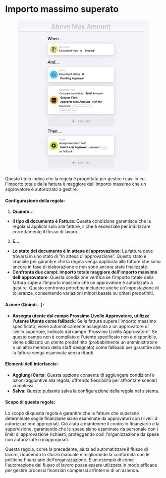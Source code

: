 # Importo massimo superato

<figure><img src="../../../.gitbook/assets/Bildschirmfoto 2024-05-03 um 14.51.42.png" alt=""><figcaption></figcaption></figure>

Questo titolo indica che la regola è progettata per gestire i casi in cui l'importo totale della fattura è maggiore dell'importo massimo che un approvatore è autorizzato a gestire.

#### Configurazione della regola:

1. **Quando…**
* **Il tipo di documento è Fattura**: Questa condizione garantisce che la regola si applichi solo alle fatture, il che è essenziale per indirizzare correttamente il flusso di lavoro.
2. **E…**
* **Lo stato del documento è in attesa di approvazione**: La fattura deve trovarsi in uno stato di "In attesa di approvazione". Questo stato è cruciale per garantire che la regola venga applicata alle fatture che sono ancora in fase di elaborazione e non sono ancora state finalizzate.
* **Confronta due campi: Importo totale maggiore dell'importo massimo dell'approvatore**: Questa condizione verifica se l'importo totale della fattura supera l'importo massimo che un approvatore è autorizzato a gestire. Questo confronto potrebbe includere anche un'impostazione di tolleranza, consentendo variazioni minori basate su criteri predefiniti.

#### Azione (Quindi…):

* **Assegna utente dal campo Prossimo Livello Approvatore, utilizza l'utente Utente come fallback**: Se la fattura supera l'importo massimo specificato, viene automaticamente assegnata a un approvatore di livello superiore, indicato dal campo 'Prossimo Livello Approvatore'. Se questo campo non è compilato o l'utente specificato non è disponibile, viene utilizzato un utente predefinito (probabilmente un amministratore o un altro membro dello staff designato) come fallback per garantire che la fattura venga esaminata senza ritardi.

#### Elementi dell'interfaccia:

* **Aggiungi Carta**: Questa opzione consente di aggiungere condizioni o azioni aggiuntive alla regola, offrendo flessibilità per affrontare scenari complessi.
* **Salva**: Questo pulsante salva la configurazione della regola nel sistema.

#### Scopo di questa regola:

Lo scopo di questa regola è garantire che le fatture che superano determinate soglie finanziarie siano esaminate da approvatori con i livelli di autorizzazione appropriati. Ciò aiuta a mantenere il controllo finanziario e la supervisione, garantendo che le spese siano esaminate da personale con i limiti di approvazione richiesti, proteggendo così l'organizzazione da spese non autorizzate o inappropriati.

Questa regola, come la precedente, aiuta ad automatizzare il flusso di lavoro, riducendo lo sforzo manuale e migliorando la conformità con le politiche finanziarie dell'organizzazione. È un esempio di come l'automazione del flusso di lavoro possa essere utilizzata in modo efficace per gestire processi finanziari complessi all'interno di un'azienda.
